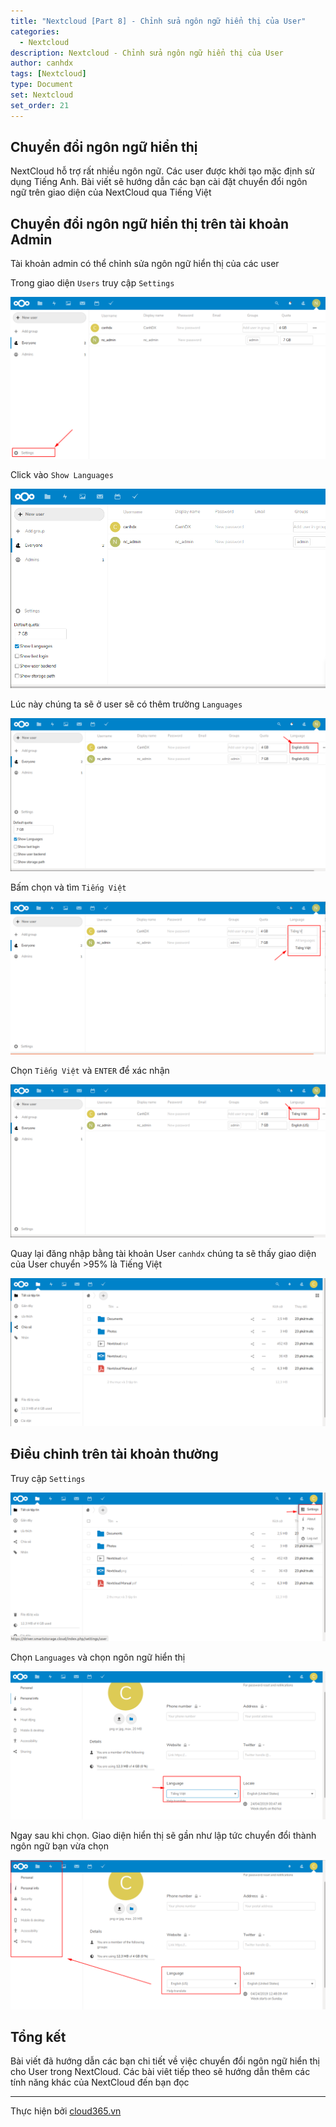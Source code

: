 ```yaml
---
title: "Nextcloud [Part 8] - Chỉnh sửa ngôn ngữ hiển thị của User"
categories:
  - Nextcloud
description: Nextcloud - Chỉnh sửa ngôn ngữ hiển thị của User
author: canhdx
tags: [Nextcloud]
type: Document
set: Nextcloud
set_order: 21
---
```


## Chuyển đổi ngôn ngữ hiển thị

NextCloud hỗ trợ rất nhiều ngôn ngữ. Các user được khởi tạo mặc định sử dụng Tiếng Anh. Bài viết sẽ hướng dẫn các bạn cài đặt chuyển đổi ngôn ngữ trên giao diện của NextCloud qua Tiếng Việt 

## Chuyển đổi ngôn ngữ hiển thị trên tài khoản Admin

Tài khoản admin có thể chỉnh sửa ngôn ngữ hiển thị của các user 

Trong giao diện `Users` truy cập `Settings`
<p align="center">
<img src="/images/img-nextcloud/nextcloud-084.png">
</p>

Click vào `Show Languages`
<p align="center">
<img src="/images/img-nextcloud/nextcloud-085.png">
</p>

Lúc này chúng ta sẽ ở user sẽ có thêm trường `Languages`
<p align="center">
<img src="/images/img-nextcloud/nextcloud-086.png">
</p>

Bấm chọn và tìm `Tiếng Việt`
<p align="center">
<img src="/images/img-nextcloud/nextcloud-087.png">
</p>

Chọn `Tiếng Việt` và `ENTER` để xác nhận
<p align="center">
<img src="/images/img-nextcloud/nextcloud-088.png">
</p>

Quay lại đăng nhập bằng tài khoản User `canhdx` chúng ta sẽ thấy giao diện của User chuyển >95% là Tiếng Việt
<p align="center">
<img src="/images/img-nextcloud/nextcloud-089.png">
</p>

## Điều chỉnh trên tài khoản thường

Truy cập `Settings`
<p align="center">
<img src="/images/img-nextcloud/nextcloud-090.png">
</p>

Chọn `Languages` và chọn ngôn ngữ hiển thị
<p align="center">
<img src="/images/img-nextcloud/nextcloud-091.png">
</p>

Ngay sau khi chọn. Giao diện hiển thị sẽ gần như lập tức chuyển đổi thành ngôn ngữ bạn vừa chọn
<p align="center">
<img src="/images/img-nextcloud/nextcloud-092.png">
</p>

## Tổng kết

Bài viết đã hướng dẫn các bạn chi tiết về việc chuyển đổi ngôn ngữ hiển thị cho User trong NextCloud. Các bài viêt tiếp theo sẽ hướng dẫn thêm các tính năng khác của NextCloud đến bạn đọc

---

Thực hiện bởi <a href="https://cloud365.vn/" target="_blank">cloud365.vn</a>